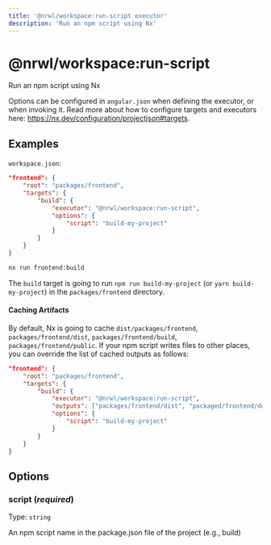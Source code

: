 ```yaml
---
title: '@nrwl/workspace:run-script executor'
description: 'Run an npm script using Nx'
---
```


# @nrwl/workspace:run-script

Run an npm script using Nx

Options can be configured in `angular.json` when defining the executor, or when invoking it. Read more about how to configure targets and executors here: https://nx.dev/configuration/projectjson#targets.

## Examples

`workspace.json`:

```json
"frontend": {
    "root": "packages/frontend",
    "targets": {
        "build": {
            "executor": "@nrwl/workspace:run-script",
            "options": {
                "script": "build-my-project"
            }
        }
    }
}
```

```bash
nx run frontend:build
```

The `build` target is going to run `npm run build-my-project` (or `yarn build-my-project`) in the `packages/frontend` directory.

#### Caching Artifacts

By default, Nx is going to cache `dist/packages/frontend`, `packages/frontend/dist`, `packages/frontend/build`, `packages/frontend/public`. If your npm script writes files to other places, you can override the list of cached outputs as follows:

```json
"frontend": {
    "root": "packages/frontend",
    "targets": {
        "build": {
            "executor": "@nrwl/workspace:run-script",
            "outputs": ["packages/frontend/dist", "packaged/frontend/docs"],
            "options": {
                "script": "build-my-project"
            }
        }
    }
}
```

## Options

### script (_**required**_)

Type: `string`

An npm script name in the package.json file of the project (e.g., build)
